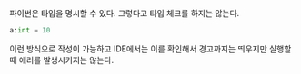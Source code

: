 
파이썬은 타입을 명시할 수 있다.
그렇다고 타입 체크를 하지는 않는다.
```python
a:int = 10
```
이런 방식으로 작성이 가능하고 IDE에서는 이를 확인해서 경고까지는 띄우지만 실행할 때 에러를 발생시키지는 않는다.
